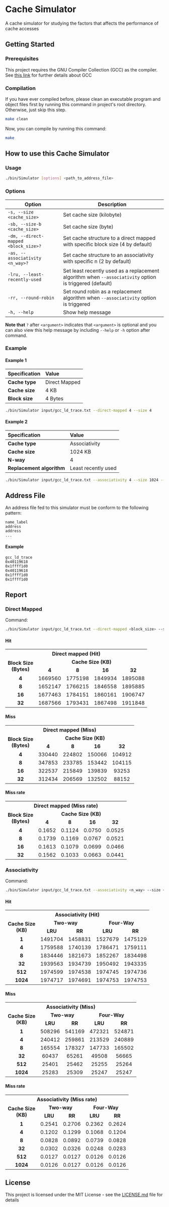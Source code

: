 # Cache Simulator

A cache simulator for studying the factors that affects the performance of cache accesses

## Getting Started

### Prerequisites

This project requires the GNU Compiler Collection (GCC) as the compiler.<br>
See [this link](https://gcc.gnu.org/) for further details about GCC

### Compilation

If you have ever compiled before, please clean an executable program and object files first by running this command in project's root directory. Otherwise, just skip this step.
```bash
make clean
```
Now, you can compile by running this command:
```bash
make
```

## How to use this Cache Simulator
### Usage
```bash
./bin/Simulator [options] <path_to_address_file>
```
### Options
| Option 	| Description 	|
|-----------------------------	|-------------------------------------------------------------------------------------------------------	|
| ``-s, --size <cache_size>`` 	| Set cache size (kilobyte) 	|
| ``-sb, --size-b <cache_size>``	| Set cache size (byte) 	|
| ``-dm, --direct-mapped <block_size>?`` 	| Set cache structure to a direct mapped with specific block size (4 by default) 	|
| ``-as, --associativity <n_way>?`` 	| Set cache structure to an associativity with specific n (2 by default) 	|
| ``-lru, --least-recently-used`` 	| Set least recently used as a replacement algorithm when ``--associativity`` option is triggered (default) 	|
| ``-rr, --round-robin`` 	| Set round robin as a replacement algorithm when ``--associativity`` option is triggered 	|
| ``-h, --help`` 	| Show help message 	|

<b>Note that</b> ``?`` after ``<argument>`` indicates that ``<argument>`` is optional and you can also view this help message by including ``--help`` or ``-h`` option after command.

### Example
#### Example 1
| Specification  | Value         |
|:---------------|:--------------|
| **Cache type** | Direct Mapped |
| **Cache size** | 4 KB          |
| **Block size** | 4 Bytes       |
```bash
./bin/Simulator input/gcc_ld_trace.txt --direct-mapped 4 --size 4
```

#### Example 2
| Specification             | Value               |
|:--------------------------|:--------------------|
| **Cache type**            | Associativity       |
| **Cache size**            | 1024 KB             |
| **N-way**    		        | 4                   |
| **Replacement algorithm** | Least recently used |
```bash
./bin/Simulator input/gcc_ld_trace.txt --associativity 4 --size 1024 --least-recently-used
```

## Address File
An address file fed to this simulator must be conform to the following pattern:
```
name_label
address
address
...
```
#### Example
```
gcc_ld_trace
0x40119618
0x1ffff1d0
0x40119618
0x1ffff1d0
0x1ffff1d0
```

## Report
### Direct Mapped
Command:
```bash
./bin/Simulator input/gcc_ld_trace.txt --direct-mapped <block_size> --size <cache_size>
```
#### Hit
<table style="text-align: center;">
  <tr>
    <th colspan="5">Direct mapped (Hit)</th>
  </tr>
  <tr>
    <td rowspan="2"><b>Block Size<br>(Bytes)</b></td>
    <td colspan="4"><b>Cache Size (KB)</b></td>
  </tr>
  <tr>
    <td><b>4</b></td>
    <td><b>8</b></td>
    <td><b>16</b></td>
    <td><b>32</b></td>
  </tr>
  <tr>
    <td><b>4</b></td>
    <td>1669560</td>
    <td>1775198</td>
    <td>1849934</td>
    <td>1895088</td>
  </tr>
  <tr>
    <td><b>8</b></td>
    <td>1652147</td>
    <td>1766215</td>
    <td>1846558</td>
    <td>1895885</td>
  </tr>
  <tr>
    <td><b>16</b></td>
    <td>1677463</td>
    <td>1784151</td>
    <td>1860161</td>
    <td>1906747</td>
  </tr>
  <tr>
    <td><b>32</b></td>
    <td>1687566</td>
    <td>1793431</td>
    <td>1867498</td>
    <td>1911848</td>
  </tr>
</table>

#### Miss
<table style="text-align: center;">
  <tr>
    <th colspan="5">Direct mapped (Miss)</th>
  </tr>
  <tr>
    <td rowspan="2"><b>Block Size<br>(Bytes)</b></td>
    <td colspan="4"><b>Cache Size (KB)</b></td>
  </tr>
  <tr>
	<td><b>4</b></td>
	<td><b>8</b></td>
	<td><b>16</b></td>
	<td><b>32</b></td>
  </tr>
  <tr>
    <td><b>4</b></td>
    <td>330440</td>
    <td>224802</td>
    <td>150066</td>
    <td>104912</td>
  </tr>
  <tr>
    <td><b>8</b></td>
    <td>347853</td>
    <td>233785</td>
    <td>153442</td>
    <td>104115</td>
  </tr>
  <tr>
    <td><b>16</b></td>
    <td>322537</td>
    <td>215849</td>
    <td>139839</td>
    <td>93253</td>
  </tr>
  <tr>
    <td><b>32</b></td>
    <td>312434</td>
    <td>206569</td>
    <td>132502</td>
    <td>88152</td>
  </tr>
</table>

#### Miss rate
<table style="text-align: center;">
  <tr>
    <th colspan="5">Direct mapped (Miss rate)</th>
  </tr>
  <tr>
    <td rowspan="2"><b>Block Size<br>(Bytes)</b></td>
    <td colspan="4"><b>Cache Size (KB)</b></td>
  </tr>
  <tr>
    <td><b>4</b></td>
    <td><b>8</b></td>
    <td><b>16</b></td>
    <td><b>32</b></td>
  </tr>
  <tr>
    <td><b>4</b></td>
    <td>0.1652</td>
    <td>0.1124</td>
    <td>0.0750</td>
    <td>0.0525</td>
  </tr>
  <tr>
    <td><b>8</b></td>
    <td>0.1739</td>
    <td>0.1169</td>
    <td>0.0767</td>
    <td>0.0521</td>
  </tr>
  <tr>
    <td><b>16</b></td>
    <td>0.1613</td>
    <td>0.1079</td>
    <td>0.0699</td>
    <td>0.0466</td>
  </tr>
  <tr>
    <td><b>32</b></td>
    <td>0.1562</td>
    <td>0.1033</td>
    <td>0.0663</td>
    <td>0.0441</td>
  </tr>
</table>

### Associativity
Command:
```bash
./bin/Simulator input/gcc_ld_trace.txt --associativity <n_way> --size <cache_size> [--round-robin | --least-recently-used]
```
#### Hit
<table style="text-align: center;">
  <tr>
    <th colspan="5">Associativity (Hit)</th>
  </tr>
  <tr>
    <td rowspan="2"><b>Cache Size <br>(KB)</b></td>
    <td colspan="2"><b>Two-way</b></td>
    <td colspan="2"><b>Four-Way</b></td>
  </tr>
  <tr>
    <td><b>LRU</b></td>
    <td><b>RR</b></td>
    <td><b>LRU</b></td>
    <td><b>RR</b></td>
  </tr>
  <tr>
    <td><b>1</b></td>
    <td>1491704</td>
    <td>1458831</td>
    <td>1527679</td>
    <td>1475129</td>
  </tr>
  <tr>
    <td><b>4</b></td>
    <td>1759588</td>
    <td>1740139</td>
    <td>1786471</td>
    <td>1759111</td>
  </tr>
  <tr>
    <td><b>8</b></td>
    <td>1834446</td>
    <td>1821673</td>
    <td>1852267</td>
    <td>1834498</td>
  </tr>
  <tr>
    <td><b>32</b></td>
    <td>1939563</td>
    <td>1934739</td>
    <td>1950492</td>
    <td>1943335</td>
  </tr>
  <tr>
    <td><b>512</b></td>
    <td>1974599</td>
    <td>1974538</td>
    <td>1974745</td>
    <td>1974736</td>
  </tr>
  <tr>
    <td><b>1024</b></td>
    <td>1974717</td>
    <td>1974691</td>
    <td>1974753</td>
    <td>1974753</td>
  </tr>
</table>

#### Miss
<table style="text-align: center;">
  <tr>
    <th colspan="5">Associativity (Miss)</th>
  </tr>
  <tr>
    <td rowspan="2"><b>Cache Size <br>(KB)</b></td>
    <td colspan="2"><b>Two-way</b></td>
    <td colspan="2"><b>Four-Way</b></td>
  </tr>
  <tr>
    <td><b>LRU</b></td>
    <td><b>RR</b></td>
    <td><b>LRU</b></td>
    <td><b>RR</b></td>
  </tr>
  <tr>
    <td><b>1</b></td>
    <td>508296</td>
    <td>541169</td>
    <td>472321</td>
    <td>524871</td>
  </tr>
  <tr>
    <td><b>4</b></td>
    <td>240412</td>
    <td>259861</td>
    <td>213529</td>
    <td>240889</td>
  </tr>
  <tr>
    <td><b>8</b></td>
    <td>165554</td>
    <td>178327</td>
    <td>147733</td>
    <td>165502</td>
  </tr>
  <tr>
    <td><b>32</td>
    <td>60437</td>
    <td>65261</td>
    <td>49508</td>
    <td>56665</td>
  </tr>
  <tr>
    <td><b>512</b></td>
    <td>25401</td>
    <td>25462</td>
    <td>25255</td>
    <td>25264</td>
  </tr>
  <tr>
    <td><b>1024</b></td>
    <td>25283</td>
    <td>25309</td>
    <td>25247</td>
    <td>25247</td>
  </tr>
</table>

#### Miss rate
<table style="text-align: center;">
  <tr>
    <th colspan="5">Associativity (Miss rate)</th>
  </tr>
  <tr>
    <td rowspan="2"><b>Cache Size <br>(KB)</b></td>
    <td colspan="2"><b>Two-way</b></td>
    <td colspan="2"><b>Four-Way</b></td>
  </tr>
  <tr>
    <td><b>LRU</b></td>
    <td><b>RR</b></td>
    <td><b>LRU</b></td>
    <td><b>RR</b></td>
  </tr>
  <tr>
    <td><b>1</b></td>
    <td>0.2541</td>
    <td>0.2706</td>
    <td>0.2362</td>
    <td>0.2624</td>
  </tr>
  <tr>
    <td><b>4</b></td>
    <td>0.1202</td>
    <td>0.1299</td>
    <td>0.1068</td>
    <td>0.1204</td>
  </tr>
  <tr>
    <td><b>8</b></td>
    <td>0.0828</td>
    <td>0.0892</td>
    <td>0.0739</td>
    <td>0.0828</td>
  </tr>
  <tr>
    <td><b>32</b></td>
    <td>0.0302</td>
    <td>0.0326</td>
    <td>0.0248</td>
    <td>0.0283</td>
  </tr>
  <tr>
    <td><b>512</b></td>
    <td>0.0127</td>
    <td>0.0127</td>
    <td>0.0126</td>
    <td>0.0126</td>
  </tr>
  <tr>
    <td><b>1024</b></td>
    <td>0.0126</td>
    <td>0.0127</td>
    <td>0.0126</td>
    <td>0.0126</td>
  </tr>
</table>

## License

This project is licensed under the MIT License - see the [LICENSE.md](LICENSE.md) file for details
